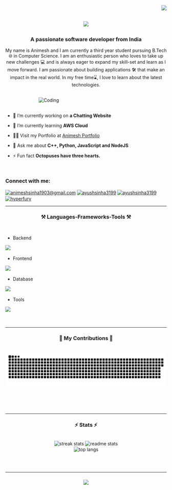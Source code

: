 <img align="right" src="https://visitor-badge.laobi.icu/badge?page_id=Andro-human.Andro-human" />

<h1 align="center">
    <img src="https://readme-typing-svg.herokuapp.com/?font=Righteous&size=35&center=true&vCenter=true&width=500&height=70&duration=4000&lines=Hello+World!+👋;+I'm+Animesh+Sinha!;" />
</h1>

<h3 align="center">A passionate software developer from India</h3>
<p align="center">My name is Animesh and I am currently a third year student pursuing B.Tech 🌐 in Computer Science. I am an enthusiastic person who loves to take up new challenges 💻 and is always eager to expand my skill-set and learn as I move forward. I am passionate about building applications 🛠️ that make an impact in the real world. In my free time⌛, I love to learn about the latest technologies.</p>
<br/>
    <img align="right" alt="Coding" width="400" src="https://user-images.githubusercontent.com/74038190/229223263-cf2e4b07-2615-4f87-9c38-e37600f8381a.gif">
<br><br>

- 🔭 I’m currently working on **a Chatting Website**

- 🌱 I’m currently learning **AWS Cloud**

 - 👨‍💻 Visit my Portfolio at [Animesh Portfolio](https://animeshsinha.dev)

- 💬 Ask me about **C++, Python, JavaScript and NodeJS**

- ⚡ Fun fact **Octopuses have three hearts.**

 
 <br>
<h3 align="left">Connect with me:</h3>
<p align="left">
    
<a href="mailto:animeshsinha1903@gmail.com"><img align="center" src="https://github.com/Andro-human/Andro-human/assets/95043753/3c56689d-8d03-4e1f-a25e-6247f0c19b5d" alt="animeshsinha1903@gmail.com" height="35" width="35" /></a>
<a href="https://linkedin.com/in/animeshsinha13" target="blank"><img align="center" src="https://github.com/Andro-human/Andro-human/assets/95043753/c28f275a-bef9-4c15-884e-35c140e9198c" alt="ayushsinha3199" height="40" width="45" /></a>
<a href="https://leetcode.com/Androhuman/" target="blank"><img align="center" src="https://github.com/Andro-human/Andro-human/assets/95043753/b1f8f271-53b4-453b-81aa-b5ebf8179a53" alt="ayushsinha3199" height="35" width="39" /></a>
<a href="https://www.codechef.com/users/andro_human" target="blank"><img align="center" src="https://github.com/Andro-human/Andro-human/assets/95043753/f1d0d7a3-34c2-4af0-8b21-46f2ad6fa3a8" alt="hyperfury" height="30" width="40" /></a>
</p>

<hr>

<h3 align="center">⚒️ Languages-Frameworks-Tools ⚒️</h3>
<br/>

- Backend
<p align="left">
  <a href="https://skillicons.dev">
    <img src="https://skillicons.dev/icons?i=nodejs,express" />
  </a>
</p>

- Frontend
<p align="left">
  <a href="https://skillicons.dev">
    <img src="https://skillicons.dev/icons?i=html,css,kotlin,js,react,bootstrap,materialui" />
  </a>
</p>

- Database
<p align="left">
  <a href="https://skillicons.dev">
    <img src="https://skillicons.dev/icons?i=mongodb,mysql" />
  </a>
</p>

- Tools
<p align="left">
  <a href="https://skillicons.dev">
    <img src="https://skillicons.dev/icons?i=git,github,vscode,postman" />
  </a>
</p>

<br/>
<hr/>

<div align="center">
  <h3>🐍 My Contributions 🐍</h3>
  <br>
  <img alt="snake eating my contributions" src="https://raw.githubusercontent.com/Andro-human/Andro-human/output/github-contribution-grid-snake.svg" />
  
  <br/><br/><br/>
</div>

<hr/>

<h3 align="center">⚡ Stats ⚡</h3>
<br>
<div align=center>
  <img width=390 src="https://streak-stats.demolab.com/?user=Andro-human&count_private=true&theme=react&border_radius=10" alt="streak stats"/>
  <img width=390 src="https://github-readme-stats.vercel.app/api?username=Andro-human&count_private=true&show_icons=true&theme=react&rank_icon=github&border_radius=10" alt="readme stats" />
  <br/>
  <img width=325 align="center" src="https://github-readme-stats.vercel.app/api/top-langs/?username=Andro-human&hide=HTML&langs_count=8&layout=compact&theme=react&border_radius=10&size_weight=0.5&count_weight=0.5&exclude_repo=github-readme-stats" alt="top langs" />
</div>

<br/><br/>
<hr/>

<h3 align="center">
    <img src="https://readme-typing-svg.herokuapp.com/?font=Righteous&size=25&center=true&vCenter=true&width=500&height=70&duration=4000&lines=Thanks+for+visiting!+✌️;+Shoot+me+a+message+on+Linkedin!;Let's+connect+:)">
</h3>

<br/>
